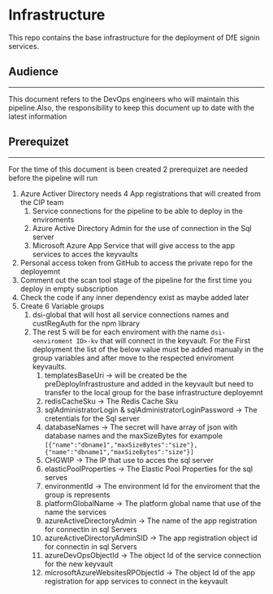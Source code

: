 # Infrastructure

This repo contains the base infrastructure for the deployment of DfE signin services.

## Audience
---
This document refers to the DevOps engineers who will maintain this pipeline.Also, the responsibility to keep this document up to date with the latest information

## Prerequizet
---
For the time of this document is been created 2 prerequizet are needed before the pipeline will run

1. Azure Activer Directory needs 4 App registrations that will created from the CIP team
   1. Service connections for the pipeline to be able to deploy in the enviroments
   2. Azure Active Directory Admin for the use of connection in the Sql server
   3. Microsoft Azure App Service that will give access to the app services to acces the keyvaults
2. Personal access token from GitHub to access the private repo for the deployemnt 
3. Comment out the scan tool stage of the pipeline for the first time you deploy in empty subscription
4. Check the code if any inner dependency exist as maybe added later
5. Create 6 Variable groups
   1. dsi-global that will host all service connections names and custRegAuth for the npm library
   2. The rest 5 will be for each enviroment with the name `dsi-<enviroment ID>-kv` that will connect in the keyvault. For the First deployment the list of the below value must be added manualy in the group variables and after move to the respected enviroment keyvaults.
      1. templatesBaseUri -> will be created be the preDeployInfrastrusture and added in the keyvault but need to transfer to the local group for the base infrastructure deployemnt
      2. redisCacheSku -> The Redis Cache Sku 
      3. sqlAdministratorLogin & sqlAdministratorLoginPassword -> The cretentials for the Sql server 
      4. databaseNames -> The secret will have array of json with database names and the maxSizeBytes for exampole `[{"name":"dbname1","maxSizeBytes":"size"},{"name":"dbname1","maxSizeBytes":"size"}]`
      5. CHGWIP -> The IP that use to acces the sql server
      6. elasticPoolProperties -> The Elastic Pool Properties for the sql serves
      7. environmentId -> The environment Id for the enviroment that the group is represents
      8. platformGlobalName -> The platform global name that use of the name the services
      9. azureActiveDirectoryAdmin -> The name of the app registration for connectin in sql Servers
      10. azureActiveDirectoryAdminSID -> The app registration object id for connectin in sql Servers
      11. azureDevOpsObjectId -> The object Id of the service connection for the new keyvault
      12. microsoftAzureWebsitesRPObjectId -> The object Id of the app registration for app services to connect in the keyvault
   